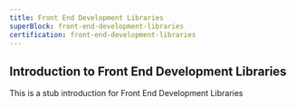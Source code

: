 ```yaml
---
title: Front End Development Libraries
superBlock: front-end-development-libraries
certification: front-end-development-libraries
---
```


## Introduction to Front End Development Libraries

This is a stub introduction for Front End Development Libraries
